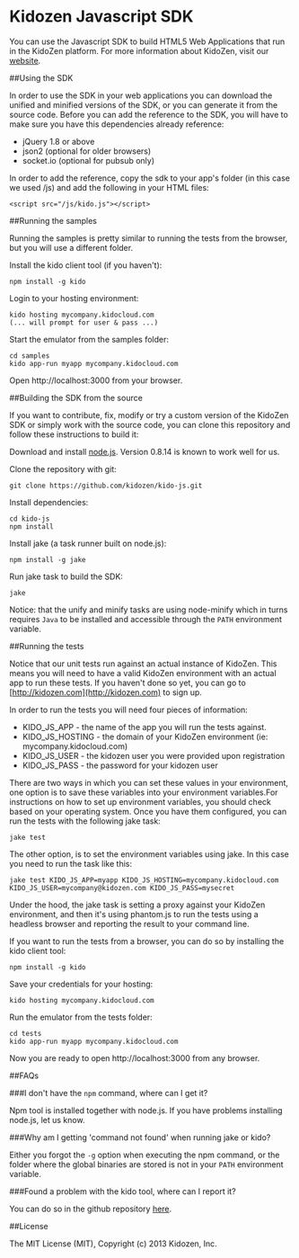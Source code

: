 Kidozen Javascript SDK
======================

You can use the Javascript SDK to build HTML5 Web Applications that run in the KidoZen platform. For more information about KidoZen, visit our [website](http://kidozen.com).


##Using the SDK

In order to use the SDK in your web applications you can download the unified and minified versions of the SDK, or you can generate it from the source code. Before you can add the reference to the SDK, you will have to make sure you have this dependencies already reference:

- jQuery 1.8 or above
- json2 (optional for older browsers)
- socket.io (optional for pubsub only)

In order to add the reference, copy the sdk to your app's folder (in this case we used /js) and add the following in your HTML files:

	<script src="/js/kido.js"></script>


##Running the samples

Running the samples is pretty similar to running the tests from the browser, but you will use a different folder.

Install the kido client tool (if you haven't):

	npm install -g kido

Login to your hosting environment:

	kido hosting mycompany.kidocloud.com
	(... will prompt for user & pass ...)

Start the emulator from the samples folder:

	cd samples
	kido app-run myapp mycompany.kidocloud.com

Open http://localhost:3000 from your browser.


##Building the SDK from the source

If you want to contribute, fix, modify or try a custom version of the KidoZen SDK or simply work with the source code, you can clone this repository and follow these instructions to build it:

Download and install [node.js](http://nodejs.org). Version 0.8.14 is known to work well for us.

Clone the repository with git:

	git clone https://github.com/kidozen/kido-js.git

Install dependencies:

	cd kido-js
	npm install

Install jake (a task runner built on node.js):

	npm install -g jake

Run jake task to build the SDK:

	jake

Notice: that the unify and minify tasks are using node-minify which in turns requires `Java` to be installed and accessible through the `PATH` environment variable.


##Running the tests

Notice that our unit tests run against an actual instance of KidoZen. This means you will need to have a valid KidoZen environment with an actual app to run these tests. If you haven't done so yet, you can go to [http://kidozen.com](http://kidozen.com) to sign up.

In order to run the tests you will need four pieces of information:

- KIDO_JS_APP		- the name of the app you will run the tests against.
- KIDO_JS_HOSTING	- the domain of your KidoZen environment (ie: mycompany.kidocloud.com)
- KIDO_JS_USER		- the kidozen user you were provided upon registration
- KIDO_JS_PASS		- the password for your kidozen user



There are two ways in which you can set these values in your environment, one option is to save these variables into your environment variables.For instructions on how to set up environment variables, you should check based on your operating system. Once you have them configured, you can run the tests with the following jake task:

	jake test

The other option, is to set the environment variables using jake. In this case you need to run the task like this:

	jake test KIDO_JS_APP=myapp KIDO_JS_HOSTING=mycompany.kidocloud.com KIDO_JS_USER=mycompany@kidozen.com KIDO_JS_PASS=mysecret

Under the hood, the jake task is setting a proxy against your KidoZen environment, and then it's using phantom.js to run the tests using a headless browser and reporting the result to your command line.

If you want to run the tests from a browser, you can do so by installing the kido client tool:

	npm install -g kido

Save your credentials for your hosting:

	kido hosting mycompany.kidocloud.com

Run the emulator from the tests folder:

	cd tests
	kido app-run myapp mycompany.kidocloud.com

Now you are ready to open http://localhost:3000 from any browser.


##FAQs

###I don't have the `npm` command, where can I get it?

Npm tool is installed together with node.js. If you have problems installing node.js, let us know.

###Why am I getting 'command not found' when running jake or kido?

Either you forgot the `-g` option when executing the npm command, or the folder where the global binaries are stored is not in your `PATH` environment variable.

###Found a problem with the kido tool, where can I report it?

You can do so in the github repository [here](https://github.com/kidozen/kido).


##License

The MIT License (MIT), Copyright (c) 2013 Kidozen, Inc.